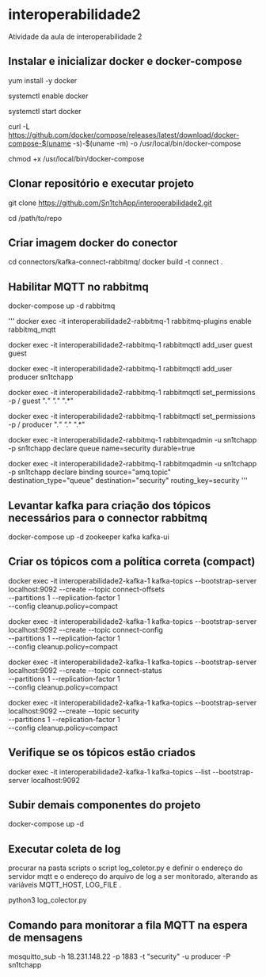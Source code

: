 # interoperabilidade2
Atividade da aula de interoperabilidade 2

## Instalar e inicializar docker e docker-compose

yum install -y docker

systemctl enable docker

systemctl start docker

curl -L https://github.com/docker/compose/releases/latest/download/docker-compose-$(uname -s)-$(uname -m) -o /usr/local/bin/docker-compose

chmod +x /usr/local/bin/docker-compose

## Clonar repositório e executar projeto

git clone https://github.com/Sn1tchApp/interoperabilidade2.git

cd /path/to/repo

## Criar imagem docker do conector

cd connectors/kafka-connect-rabbitmq/
docker build -t connect .

## Habilitar MQTT no rabbitmq

docker-compose up -d rabbitmq

'''
docker exec -it interoperabilidade2-rabbitmq-1 rabbitmq-plugins enable rabbitmq_mqtt

docker exec -it interoperabilidade2-rabbitmq-1 rabbitmqctl add_user guest guest

docker exec -it interoperabilidade2-rabbitmq-1 rabbitmqctl add_user producer sn1tchapp

docker exec -it interoperabilidade2-rabbitmq-1 rabbitmqctl set_permissions -p / guest ".*" ".*" ".*"

docker exec -it interoperabilidade2-rabbitmq-1 rabbitmqctl set_permissions -p / producer ".*" ".*" ".*"

docker exec -it interoperabilidade2-rabbitmq-1 rabbitmqadmin -u sn1tchapp -p sn1tchapp declare queue name=security durable=true

docker exec -it interoperabilidade2-rabbitmq-1 rabbitmqadmin -u sn1tchapp -p sn1tchapp declare binding source="amq.topic" destination_type="queue" destination="security" routing_key=security
'''

## Levantar kafka para criação dos tópicos necessários para o connector rabbitmq

docker-compose up -d zookeeper kafka kafka-ui

## Criar os tópicos com a política correta (compact)

docker exec -it interoperabilidade2-kafka-1 kafka-topics --bootstrap-server localhost:9092 --create --topic connect-offsets \
  --partitions 1 --replication-factor 1 \
  --config cleanup.policy=compact

docker exec -it interoperabilidade2-kafka-1 kafka-topics --bootstrap-server localhost:9092 --create --topic connect-config \
  --partitions 1 --replication-factor 1 \
  --config cleanup.policy=compact

docker exec -it interoperabilidade2-kafka-1 kafka-topics --bootstrap-server localhost:9092 --create --topic connect-status \
  --partitions 1 --replication-factor 1 \
  --config cleanup.policy=compact

docker exec -it interoperabilidade2-kafka-1 kafka-topics --bootstrap-server localhost:9092 --create --topic security \
  --partitions 1 --replication-factor 1 \
  --config cleanup.policy=compact

## Verifique se os tópicos estão criados

docker exec -it interoperabilidade2-kafka-1 kafka-topics --list --bootstrap-server localhost:9092

## Subir demais componentes do projeto

docker-compose up -d

## Executar coleta de log

procurar na pasta scripts o script log_coletor.py e definir o endereço do servidor mqtt e o endereço do arquivo de log a ser monitorado, alterando as variáveis MQTT_HOST, LOG_FILE .

python3 log_colector.py

## Comando para monitorar a fila MQTT na espera de mensagens

mosquitto_sub -h 18.231.148.22 -p 1883 -t "security" -u producer -P sn1tchapp
